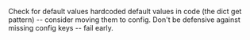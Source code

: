 Check for default values hardcoded default values in code (the dict get pattern) -- consider moving them to config. Don't be defensive against missing config keys -- fail early.
